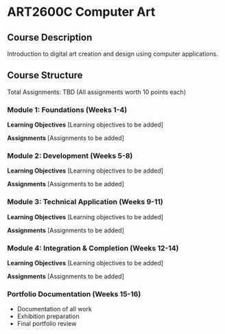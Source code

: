 # ART2600C Computer Art

## Course Description
Introduction to digital art creation and design using computer applications.

## Course Structure
Total Assignments: TBD (All assignments worth 10 points each)

### Module 1: Foundations (Weeks 1-4)
**Learning Objectives**
[Learning objectives to be added]

**Assignments**
[Assignments to be added]

### Module 2: Development (Weeks 5-8)
**Learning Objectives**
[Learning objectives to be added]

**Assignments**
[Assignments to be added]

### Module 3: Technical Application (Weeks 9-11)
**Learning Objectives**
[Learning objectives to be added]

**Assignments**
[Assignments to be added]

### Module 4: Integration & Completion (Weeks 12-14)
**Learning Objectives**
[Learning objectives to be added]

**Assignments**
[Assignments to be added]

### Portfolio Documentation (Weeks 15-16)
- Documentation of all work
- Exhibition preparation
- Final portfolio review